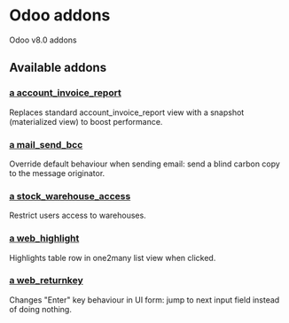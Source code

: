 # Odoo addons
Odoo v8.0 addons
## Available addons

### [a account_invoice_report](./account_invoice_report)
Replaces standard account_invoice_report view with a snapshot (materialized view) to boost performance.

### [a mail_send_bcc](./mail_send_bcc)
Override default behaviour when sending email: send a blind carbon copy to the message originator.

### [a stock_warehouse_access](./stock_warehouse_access)
Restrict users access to warehouses.

### [a web_highlight](./web_highlight)
Highlights table row in one2many list view when clicked.

### [a web_returnkey](./web_returnkey)
Changes "Enter" key behaviour in UI form: jump to next input field instead of doing nothing.
